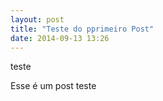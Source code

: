 ```yaml
---
layout: post
title: "Teste do pprimeiro Post"
date: 2014-09-13 13:26
---
```


teste

Esse é um post teste